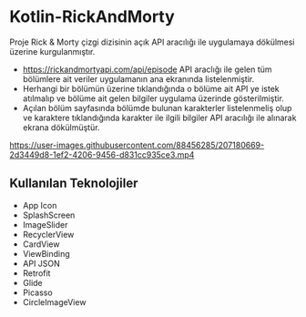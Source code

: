 # Kotlin-RickAndMorty

 Proje Rick & Morty çizgi dizisinin açık API aracılığı ile uygulamaya dökülmesi üzerine kurgulanmıştır.
 - https://rickandmortyapi.com/api/episode API araclığı ile gelen tüm bölümlere ait veriler uygulamanın ana ekranında listelenmiştir.
 - Herhangi bir bölümün üzerine tıklandığında o bölüme ait API ye istek atılmalıp ve bölüme ait gelen bilgiler uygulama üzerinde gösterilmiştir.
 - Açılan bölüm sayfasında bölümde bulunan karakterler listelenmeliş olup ve karaktere tıklandığında karakter ile ilgili bilgiler API aracılığı ile alınarak ekrana dökülmüştür.

https://user-images.githubusercontent.com/88456285/207180669-2d3449d8-1ef2-4206-9456-d831cc935ce3.mp4

## Kullanılan Teknolojiler

- App Icon
- SplashScreen
- ImageSlider
- RecyclerView
- CardView
- ViewBinding
- API JSON
- Retrofit
- Glide
- Picasso
- CircleImageView


